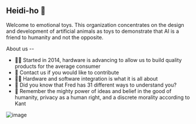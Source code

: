 ## Heidi-ho 👋

Welcome to emotional toys. This organization concentrates on the design and development of artificial animals as toys to demonstrate that AI is a friend to humanity and not the opposite.

About us --

* 🙋‍♀️ Started in 2014, hardware is advancing to allow us to build quality products for the average consumer
* 🌈 Contact us if you would like to contribute
* 👩‍💻 Hardware and software integration is what it is all about
* 🍿 Did you know that Fred has 31 different ways to understand you?
* 🧙 Remember the mighty power of ideas and belief in the good of humanity, privacy as a human right, and a discrete morality according to Kant

![image](.github/profile/heidi-ho.jpg)

